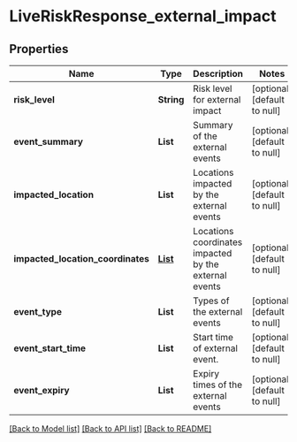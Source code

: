# LiveRiskResponse_external_impact
## Properties

| Name | Type | Description | Notes |
|------------ | ------------- | ------------- | -------------|
| **risk\_level** | **String** | Risk level for external impact | [optional] [default to null] |
| **event\_summary** | **List** | Summary of the external events | [optional] [default to null] |
| **impacted\_location** | **List** | Locations impacted by the external events | [optional] [default to null] |
| **impacted\_location\_coordinates** | [**List**](LiveRiskResponse_external_impact_impacted_location_coordinates_inner.md) | Locations coordinates impacted by the external events | [optional] [default to null] |
| **event\_type** | **List** | Types of the external events | [optional] [default to null] |
| **event\_start\_time** | **List** | Start time of external event. | [optional] [default to null] |
| **event\_expiry** | **List** | Expiry times of the external events | [optional] [default to null] |

[[Back to Model list]](../README.md#documentation-for-models) [[Back to API list]](../README.md#documentation-for-api-endpoints) [[Back to README]](../README.md)

